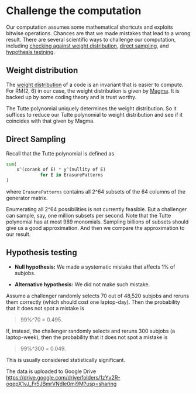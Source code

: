 
# Challenge the computation

Our computation assumes some mathematical shortcuts
and exploits bitwise operations.
Chances are that we made mistakes that lead to a wrong result.
There are several scientific ways to challenge our computation, including
[checking against weight distribution](#Weight-ditribution),
[direct sampling](#Direct-sampling), and
[hypothesis testning](#Hypothesis-testing).

## Weight distribution

The [weight distribution](https://en.wikipedia.org/wiki/Enumerator_polynomial)
of a code is an invariant that is easier to compute.
For RM(2, 6) in our case, the weight distribution is given by
[Magma](https://en.wikipedia.org/wiki/Magma_(computer_algebra_system)).
It is backed up by some coding theory and is trust worthy.

The Tutte polynomial uniquely determines the weight distribution.
So it suffices to reduce our Tutte polynomial to weight distribution
and see if it coincides with that given by Magma.

## Direct Sampling

Recall that the Tutte polynomial is defined as
```python
sum(
    x^(corank of E) * y^(nullity of E)
             for E in ErasurePatterns
)
```
where `ErasurePatterns` contains all 2^64 subsets
of the 64 columns of the generator matrix.

Enumerating all 2^64 possibilities is not currently feasible.
But a challenger can sample, say, one million subsets per second.
Note that the Tutte polynomial has at most 989 monomials.
Sampling billions of subsets should give us a good approximation.
And then we compare the approximation to our result.

## Hypothesis testing

* **Null hypothesis:**
  We made a systematic mistake that affects 1% of subjobs.

* **Alternative hypothesis:**
  We did not make such mistake.

Assume a challenger randomly selects 70 out of 48,520 subjobs
and reruns them correctly (which should cost one laptop-day).
Then the probability that it does not spot a mistake is
> 99%^70 = 0.495.

If, instead, the challenger randomly selects
and reruns 300 subjobs (a laptop-week),
then the probability that it does not spot a mistake is
> 99%^300 = 0.049.

This is usually considered statistically significant.

The data is uploaded to Google Drive  
https://drive.google.com/drive/folders/1zYv2R-oqepX1vJ_Fr5JBmrVNdle0mi9M?usp=sharing




